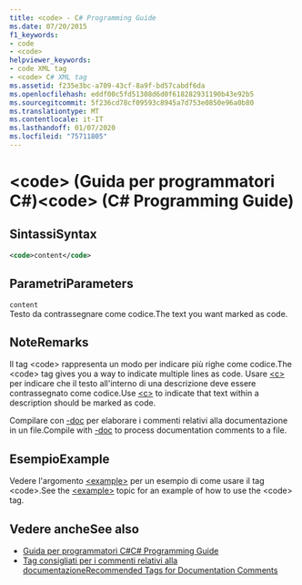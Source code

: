 ```yaml
---
title: <code> - C# Programming Guide
ms.date: 07/20/2015
f1_keywords:
- code
- <code>
helpviewer_keywords:
- code XML tag
- <code> C# XML tag
ms.assetid: f235e3bc-a709-43cf-8a9f-bd57cabdf6da
ms.openlocfilehash: eddf00c5fd51308d6d0f618282931190b43e92b5
ms.sourcegitcommit: 5f236cd78cf09593c8945a7d753e0850e96a0b80
ms.translationtype: MT
ms.contentlocale: it-IT
ms.lasthandoff: 01/07/2020
ms.locfileid: "75711805"
---
```

# <a name="code-c-programming-guide"></a><span data-ttu-id="9aaf4-101">\<code> (Guida per programmatori C#)</span><span class="sxs-lookup"><span data-stu-id="9aaf4-101">\<code> (C# Programming Guide)</span></span>
## <a name="syntax"></a><span data-ttu-id="9aaf4-102">Sintassi</span><span class="sxs-lookup"><span data-stu-id="9aaf4-102">Syntax</span></span>  
  
```xml  
<code>content</code>  
```  
  
## <a name="parameters"></a><span data-ttu-id="9aaf4-103">Parametri</span><span class="sxs-lookup"><span data-stu-id="9aaf4-103">Parameters</span></span>  
 `content`  
 <span data-ttu-id="9aaf4-104">Testo da contrassegnare come codice.</span><span class="sxs-lookup"><span data-stu-id="9aaf4-104">The text you want marked as code.</span></span>  
  
## <a name="remarks"></a><span data-ttu-id="9aaf4-105">Note</span><span class="sxs-lookup"><span data-stu-id="9aaf4-105">Remarks</span></span>  
 <span data-ttu-id="9aaf4-106">Il tag \<code> rappresenta un modo per indicare più righe come codice.</span><span class="sxs-lookup"><span data-stu-id="9aaf4-106">The \<code> tag gives you a way to indicate multiple lines as code.</span></span> <span data-ttu-id="9aaf4-107">Usare [\<c>](./code-inline.md) per indicare che il testo all'interno di una descrizione deve essere contrassegnato come codice.</span><span class="sxs-lookup"><span data-stu-id="9aaf4-107">Use [\<c>](./code-inline.md) to indicate that text within a description should be marked as code.</span></span>  
  
 <span data-ttu-id="9aaf4-108">Compilare con [-doc](../../language-reference/compiler-options/doc-compiler-option.md) per elaborare i commenti relativi alla documentazione in un file.</span><span class="sxs-lookup"><span data-stu-id="9aaf4-108">Compile with [-doc](../../language-reference/compiler-options/doc-compiler-option.md) to process documentation comments to a file.</span></span>  
  
## <a name="example"></a><span data-ttu-id="9aaf4-109">Esempio</span><span class="sxs-lookup"><span data-stu-id="9aaf4-109">Example</span></span>  
 <span data-ttu-id="9aaf4-110">Vedere l'argomento [\<example>](./example.md) per un esempio di come usare il tag \<code>.</span><span class="sxs-lookup"><span data-stu-id="9aaf4-110">See the [\<example>](./example.md) topic for an example of how to use the \<code> tag.</span></span>  
  
## <a name="see-also"></a><span data-ttu-id="9aaf4-111">Vedere anche</span><span class="sxs-lookup"><span data-stu-id="9aaf4-111">See also</span></span>

- [<span data-ttu-id="9aaf4-112">Guida per programmatori C#</span><span class="sxs-lookup"><span data-stu-id="9aaf4-112">C# Programming Guide</span></span>](../index.md)
- [<span data-ttu-id="9aaf4-113">Tag consigliati per i commenti relativi alla documentazione</span><span class="sxs-lookup"><span data-stu-id="9aaf4-113">Recommended Tags for Documentation Comments</span></span>](./recommended-tags-for-documentation-comments.md)
